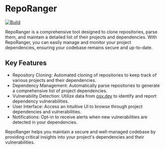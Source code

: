# RepoRanger
[![Build](https://github.com/James-o-Howson/RepoRanger/actions/workflows/build.yml/badge.svg)](https://github.com/James-o-Howson/RepoRanger/actions/workflows/build.yml)

RepoRanger is a comprehensive tool designed to clone repositories, parse them, and maintain a detailed list of their
projects and dependencies. With RepoRanger, you can easily manage and monitor your project dependencies, ensuring your
codebase remains secure and up-to-date.

## Key Features
- Repository Cloning: Automated cloning of repositories to keep track of various projects and their dependencies. 
- Dependency Management: Automatically parse repositories to generate a comprehensive list of project dependencies.
- Vulnerability Detection: Utilize data from [osv.dev](https://osv.dev/) to identify and report dependency vulnerabilities.
- User Interface: Access an intuitive UI to browse through project dependencies and vulnerabilities.
- Notifications: Opt-in to receive alerts when new vulnerabilities are detected in your dependencies.

RepoRanger helps you maintain a secure and well-managed codebase by providing critical insights into your project's
dependencies and their vulnerabilities.